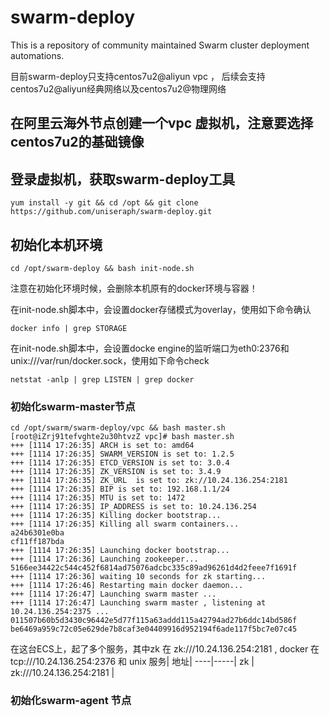 # swarm-deploy

This is a repository of community maintained Swarm cluster deployment
automations.

目前swarm-deploy只支持centos7u2@aliyun vpc ， 后续会支持centos7u2@aliyun经典网络以及centos7u2@物理网络

## 在阿里云海外节点创建一个vpc 虚拟机，注意要选择 centos7u2的基础镜像

## 登录虚拟机，获取swarm-deploy工具

```
yum install -y git && cd /opt && git clone https://github.com/uniseraph/swarm-deploy.git 
```

##  初始化本机环境

```
cd /opt/swarm-deploy && bash init-node.sh
```

注意在初始化环境时候，会删除本机原有的docker环境与容器！

在init-node.sh脚本中，会设置docker存储模式为overlay，使用如下命令确认

```
docker info | grep STORAGE
```

在init-node.sh脚本中，会设置docke engine的监听端口为eth0:2376和unix:///var/run/docker.sock，使用如下命令check

```
netstat -anlp | grep LISTEN | grep docker
```


### 初始化swarm-master节点

```
cd /opt/swarm/swarm-deploy/vpc && bash master.sh
[root@iZrj91tefvghte2u30htvzZ vpc]# bash master.sh
+++ [1114 17:26:35] ARCH is set to: amd64
+++ [1114 17:26:35] SWARM_VERSION is set to: 1.2.5
+++ [1114 17:26:35] ETCD_VERSION is set to: 3.0.4
+++ [1114 17:26:35] ZK_VERSION is set to: 3.4.9
+++ [1114 17:26:35] ZK_URL  is set to: zk://10.24.136.254:2181
+++ [1114 17:26:35] BIP is set to: 192.168.1.1/24
+++ [1114 17:26:35] MTU is set to: 1472
+++ [1114 17:26:35] IP_ADDRESS is set to: 10.24.136.254
+++ [1114 17:26:35] Killing docker bootstrap...
+++ [1114 17:26:35] Killing all swarm containers...
a24b6301e0ba
cf11ff187bda
+++ [1114 17:26:35] Launching docker bootstrap...
+++ [1114 17:26:36] Launching zookeeper...
5166ee34422c544c452f6814ad75076adcbc335c89ad96261d4d2feee7f1691f
+++ [1114 17:26:36] waiting 10 seconds for zk starting...
+++ [1114 17:26:46] Restarting main docker daemon...
+++ [1114 17:26:47] Launching swarm master ...
+++ [1114 17:26:47] Launching swarm master , listening at 10.24.136.254:2375 ...
011507b60b5d3430c96442e5d77f115a63addd115a42794ad27b6ddc14bd586f
be6469a959c72c05e629de7b8caf3e04409916d952194f6ade117f5bc7e07c45
```

在这台ECS上，起了多个服务，其中zk 在 zk:///10.24.136.254:2181 , docker 在 tcp:///10.24.136.254:2376 和 unix
服务| 地址|
----|-----|
zk | zk:///10.24.136.254:2181 |




### 初始化swarm-agent 节点
